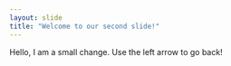 ```yaml
---
layout: slide
title: "Welcome to our second slide!"
---
```

Hello, I am a small change.
Use the left arrow to go back!
